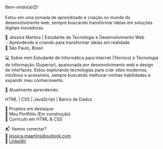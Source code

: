 Bem-vindo(a)😊! <br> <br>Estou em uma jornada de aprendizado e criação no mundo do desenvolvimento web, sempre buscando transformar ideias em soluções digitais inovadoras.


🌟 Jéssica Martins | Estudante de Tecnologia e Desenvolvimento Web <br>
💡 Aprendendo e criando para transformar ideias em realidade<br>
📍 São Paulo, Brasil

💻 Sobre mim
Estudante de Informática para Internet (Técnico) e Tecnologia da Informação (Superior), apaixonada por desenvolvimento web e design de interfaces. Estou explorando tecnologias para criar sites modernos, intuitivos e acessíveis, sempre buscando melhorar minhas habilidades e expandir meu conhecimento.

🔹 Atualmente aprendendo:

HTML | CSS | JavaScript | Banco de Dados


📌 Projetos em destaque:<br>
🚀 Meu Portfólio (Em construção)<br>
💼 Currículo em HTML & CSS

📬 Vamos conectar? <br>
💌 jessica.maartins@outlook.com <br>
🔗 [LinkedIn](https://www.linkedin.com/in/jessicamgjorge)

